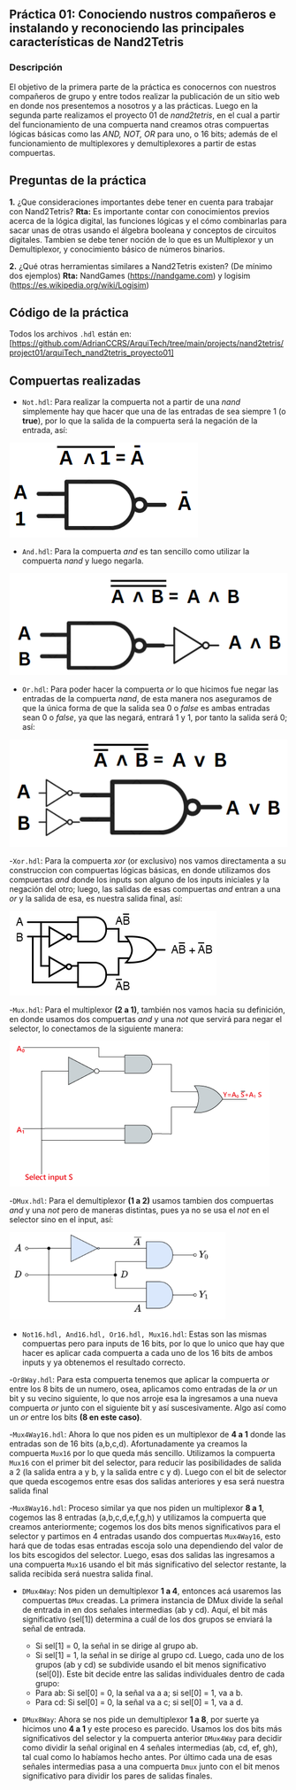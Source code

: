 ## Práctica 01: Conociendo nustros compañeros e instalando y reconociendo las principales características de Nand2Tetris

### Descripción
El objetivo de la primera parte de la práctica es conocernos con nuestros compañeros de grupo y entre todos realizar la publicación de un sitio web en donde nos presentemos a nosotros y a las prácticas. Luego en la segunda parte realizamos el proyecto 01 de _nand2tetris_, en el cual a partir del funcionamiento de una compuerta nand creamos otras compuertas lógicas básicas como las _AND, NOT, OR_ para uno, o 16 bits; además de el funcionamiento de multiplexores y demultiplexores a partir de estas compuertas.

## Preguntas de la práctica
**1.** ¿Que consideraciones importantes debe tener en cuenta para trabajar con Nand2Tetris?
**Rta:** Es importante contar con conocimientos previos acerca de la lógica digital, las funciones lógicas y el cómo combinarlas para sacar unas de otras usando el álgebra booleana y conceptos de circuitos digitales. Tambien se debe tener noción de lo que es un Multiplexor y un Demultiplexor, y conocimiento básico de números binarios.

**2.** ¿Qué otras herramientas similares a Nand2Tetris existen? (De mínimo dos ejemplos)
**Rta:** NandGames (https://nandgame.com) y logisim (https://es.wikipedia.org/wiki/Logisim)

## Código de la práctica

Todos los archivos `.hdl` están en: [https://github.com/AdrianCCRS/ArquiTech/tree/main/projects/nand2tetris/project01/arquiTech_nand2tetris_proyecto01]

## Compuertas realizadas
- `Not.hdl`: Para realizar la compuerta not a partir de una _nand_ simplemente hay que hacer que una de las entradas de sea siempre 1 (o **true**), por lo que la salida de la compuerta será la negación de la entrada, así:

![compuerta not](../../../../../src/project1_img/not.png)

- `And.hdl`: Para la compuerta _and_ es tan sencillo como utilizar la compuerta _nand_ y luego negarla.

![compuerta and](../../../../../src/project1_img/and.png)

- `Or.hdl`: Para poder hacer la compuerta _or_ lo que hicimos fue negar las entradas de la compuerta _nand_, de esta manera nos aseguramos de que la única forma de que la salida sea 0 o _false_ es ambas entradas sean 0 o _false_, ya que las negará, entrará 1 y 1, por tanto la salida será 0; así:

![compuerta or](../../../../../src/project1_img/or.png)

-`Xor.hdl`: Para la compuerta _xor_ (or exclusivo) nos vamos directamenta a su construccion con compuertas lógicas básicas, en donde utilizamos dos compuertas _and_ donde los inputs son alguno de los inputs iniciales y la negación del otro; luego, las salidas de esas compuertas _and_ entran a una _or_ y la salida de esa, es nuestra salida final, así:

![compuerta xor](../../../../../src/project1_img/xor.png)

-`Mux.hdl`: Para el multiplexor **(2 a 1)**, también nos vamos hacia su definición, en donde usamos dos compuertas _and_ y una _not_ que servirá para negar el selector, lo conectamos de la siguiente manera:

![multiplexor](../../../../../src/project1_img/mux.png)

-`DMux.hdl`: Para el demultiplexor **(1 a 2)** usamos tambien dos compuertas _and_ y una _not_ pero de maneras distintas, pues ya no se usa el _not_ en el selector sino en el input, así:

![demultiplexor](../../../../../src/project1_img/dmux.png)

- `Not16.hdl, And16.hdl, Or16.hdl, Mux16.hdl`: Estas son las mismas compuertas pero para inputs de 16 bits, por lo que lo unico que hay que hacer es aplicar cada compuerta a cada uno de los 16 bits de ambos inputs y ya obtenemos el resultado correcto.

-`Or8Way.hdl`: Para esta compuerta tenemos que aplicar la compuerta _or_ entre los 8 bits de un numero, osea, aplicamos como entradas de la _or_ un bit y su vecino siguiente, lo que nos arroje esa la ingresamos a una nueva compuerta _or_ junto con el siguiente bit y así suscesivamente. Algo así como un _or_ entre los bits **(8 en este caso)**.

-`Mux4Way16.hdl`: Ahora lo que nos piden es un multiplexor de **4 a 1** donde las entradas son de 16 bits (a,b,c,d). Afortunadamente ya creamos la compuerta `Mux16` por lo que queda más sencillo. Utilizamos la compuerta `Mux16` con el primer bit del selector, para reducir las posibilidades de salida a 2 (la salida entra a y b, y la salida entre c y d). Luego con el bit de selector que queda escogemos entre esas dos salidas anteriores y esa será nuestra salida final

-`Mux8Way16.hdl`: Proceso similar ya que nos piden un multiplexor **8 a 1**, cogemos las 8 entradas (a,b,c,d,e,f,g,h) y utilizamos la compuerta que creamos anteriormente; cogemos los dos bits menos significativos para el selector y partimos en 4 entradas usando dos compuertas `Mux4Way16`, esto hará que de todas esas entradas escoja solo una dependiendo del valor de los bits escogidos del selector. Luego, esas dos salidas las ingresamos a una compuerta `Mux16` usando el bit más significativo del selector restante, la salida recibida será nuestra salida final.

- `DMux4Way`: Nos piden un demultiplexor **1 a 4**, entonces acá usaremos las compuertas `DMux` creadas. La primera instancia de DMux divide la señal de entrada in en dos señales intermedias (ab y cd). Aquí, el bit más significativo (sel[1]) determina a cuál de los dos grupos se enviará la señal de entrada.
    - Si sel[1] = 0, la señal in se dirige al grupo ab.
    - Si sel[1] = 1, la señal in se dirige al grupo cd.
Luego, cada uno de los grupos (ab y cd) se subdivide usando el bit menos significativo (sel[0]). Este bit decide entre las salidas individuales dentro de cada grupo:
    - Para ab: Si sel[0] = 0, la señal va a a; si sel[0] = 1, va a b.
    - Para cd: Si sel[0] = 0, la señal va a c; si sel[0] = 1, va a d.

- `DMux8Way`: Ahora se nos pide un demultiplexor **1 a 8**, por suerte ya hicimos uno **4 a 1** y este proceso es parecido. Usamos los dos bits más significativos del selector y la compuerta anterior `DMux4Way` para decidir como dividir la señal original en 4 señales intermedias (ab, cd, ef, gh), tal cual como lo habíamos hecho antes. Por último cada una de esas señales intermedias pasa a una compuerta `Dmux` junto con el bit menos significativo para dividir los pares de salidas finales.